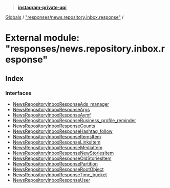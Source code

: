 > **[instagram-private-api](../README.md)**

[Globals](../README.md) / ["responses/news.repository.inbox.response"](_responses_news_repository_inbox_response_.md) /

# External module: "responses/news.repository.inbox.response"

## Index

### Interfaces

* [NewsRepositoryInboxResponseAds_manager](../interfaces/_responses_news_repository_inbox_response_.newsrepositoryinboxresponseads_manager.md)
* [NewsRepositoryInboxResponseArgs](../interfaces/_responses_news_repository_inbox_response_.newsrepositoryinboxresponseargs.md)
* [NewsRepositoryInboxResponseAymf](../interfaces/_responses_news_repository_inbox_response_.newsrepositoryinboxresponseaymf.md)
* [NewsRepositoryInboxResponseBusiness_profile_reminder](../interfaces/_responses_news_repository_inbox_response_.newsrepositoryinboxresponsebusiness_profile_reminder.md)
* [NewsRepositoryInboxResponseCounts](../interfaces/_responses_news_repository_inbox_response_.newsrepositoryinboxresponsecounts.md)
* [NewsRepositoryInboxResponseHashtag_follow](../interfaces/_responses_news_repository_inbox_response_.newsrepositoryinboxresponsehashtag_follow.md)
* [NewsRepositoryInboxResponseItemsItem](../interfaces/_responses_news_repository_inbox_response_.newsrepositoryinboxresponseitemsitem.md)
* [NewsRepositoryInboxResponseLinksItem](../interfaces/_responses_news_repository_inbox_response_.newsrepositoryinboxresponselinksitem.md)
* [NewsRepositoryInboxResponseMediaItem](../interfaces/_responses_news_repository_inbox_response_.newsrepositoryinboxresponsemediaitem.md)
* [NewsRepositoryInboxResponseNewStoriesItem](../interfaces/_responses_news_repository_inbox_response_.newsrepositoryinboxresponsenewstoriesitem.md)
* [NewsRepositoryInboxResponseOldStoriesItem](../interfaces/_responses_news_repository_inbox_response_.newsrepositoryinboxresponseoldstoriesitem.md)
* [NewsRepositoryInboxResponsePartition](../interfaces/_responses_news_repository_inbox_response_.newsrepositoryinboxresponsepartition.md)
* [NewsRepositoryInboxResponseRootObject](../interfaces/_responses_news_repository_inbox_response_.newsrepositoryinboxresponserootobject.md)
* [NewsRepositoryInboxResponseTime_bucket](../interfaces/_responses_news_repository_inbox_response_.newsrepositoryinboxresponsetime_bucket.md)
* [NewsRepositoryInboxResponseUser](../interfaces/_responses_news_repository_inbox_response_.newsrepositoryinboxresponseuser.md)